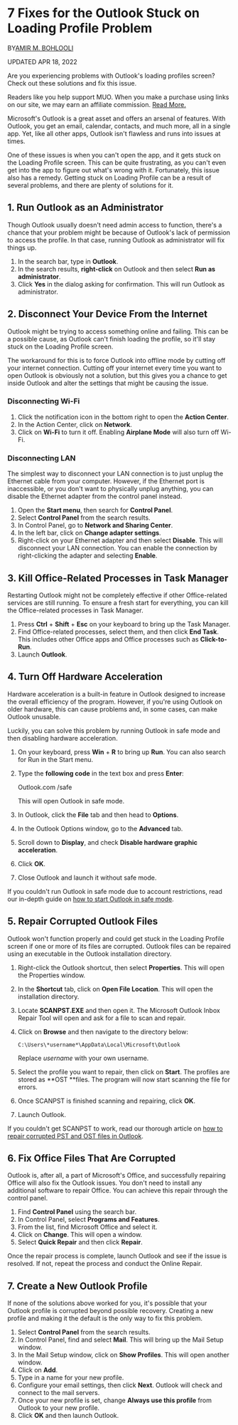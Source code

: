 7 Fixes for the Outlook Stuck on Loading Profile Problem
========================================================

BY[AMIR M. BOHLOOLI](https://www.makeuseof.com/author/amir-bohlooli/?_locale=en)

UPDATED APR 18, 2022

Are you experiencing problems with Outlook's loading profiles screen? Check out these solutions and fix this issue.

Readers like you help support MUO. When you make a purchase using links on our site, we may earn an affiliate commission. [Read More.](https://www.makeuseof.com/page/terms-of-use/)

Microsoft's Outlook is a great asset and offers an arsenal of features. With Outlook, you get an email, calendar, contacts, and much more, all in a single app. Yet, like all other apps, Outlook isn't flawless and runs into issues at times.

One of these issues is when you can't open the app, and it gets stuck on the Loading Profile screen. This can be quite frustrating, as you can't even get into the app to figure out what's wrong with it. Fortunately, this issue also has a remedy. Getting stuck on Loading Profile can be a result of several problems, and there are plenty of solutions for it.

1\. Run Outlook as an Administrator
-----------------------------------

Though Outlook usually doesn't need admin access to function, there's a chance that your problem might be because of Outlook's lack of permission to access the profile. In that case, running Outlook as administrator will fix things up.

1.  In the search bar, type in **Outlook**.
2.  In the search results, **right-click** on Outlook and then select **Run as administrator**.
3.  Click **Yes** in the dialog asking for confirmation. This will run Outlook as administrator.

2\. Disconnect Your Device From the Internet
--------------------------------------------

Outlook might be trying to access something online and failing. This can be a possible cause, as Outlook can't finish loading the profile, so it'll stay stuck on the Loading Profile screen.

The workaround for this is to force Outlook into offline mode by cutting off your internet connection. Cutting off your internet every time you want to open Outlook is obviously not a solution, but this gives you a chance to get inside Outlook and alter the settings that might be causing the issue.

### Disconnecting Wi-Fi

1.  Click the notification icon in the bottom right to open the **Action Center**.
2.  In the Action Center, click on **Network**.
3.  Click on **Wi-Fi** to turn it off. Enabling **Airplane Mode** will also turn off Wi-Fi.

### Disconnecting LAN

The simplest way to disconnect your LAN connection is to just unplug the Ethernet cable from your computer. However, if the Ethernet port is inaccessible, or you don't want to physically unplug anything, you can disable the Ethernet adapter from the control panel instead.

1.  Open the **Start menu**, then search for **Control Panel**.
2.  Select **Control Panel** from the search results.
3.  In Control Panel, go to **Network and Sharing Center**.
4.  In the left bar, click on **Change adapter settings**.
5.  Right-click on your Ethernet adapter and then select **Disable**. This will disconnect your LAN connection. You can enable the connection by right-clicking the adapter and selecting **Enable**.

3\. Kill Office-Related Processes in Task Manager
-------------------------------------------------

Restarting Outlook might not be completely effective if other Office-related services are still running. To ensure a fresh start for everything, you can kill the Office-related processes in Task Manager.

1.  Press **Ctrl** + **Shift** + **Esc** on your keyboard to bring up the Task Manager.
2.  Find Office-related processes, select them, and then click **End Task**. This includes other Office apps and Office processes such as **Click-to-Run**.
3.  Launch **Outlook**.

4\. Turn Off Hardware Acceleration
----------------------------------

Hardware acceleration is a built-in feature in Outlook designed to increase the overall efficiency of the program. However, if you're using Outlook on older hardware, this can cause problems and, in some cases, can make Outlook unusable.

Luckily, you can solve this problem by running Outlook in safe mode and then disabling hardware acceleration.

1.  On your keyboard, press **Win** + **R** to bring up **Run**. You can also search for Run in the Start menu.
2.  Type the **following code** in the text box and press **Enter**:

    Outlook.com /safe

    This will open Outlook in safe mode.
3.  In Outlook, click the **File** tab and then head to **Options**.
4.  In the Outlook Options window, go to the **Advanced** tab.
5.  Scroll down to **Display**, and check **Disable hardware graphic acceleration**.
6.  Click **OK**.
7.  Close Outlook and launch it without safe mode.

If you couldn't run Outlook in safe mode due to account restrictions, read our in-depth guide on [how to start Outlook in safe mode](https://www.makeuseof.com/outlook-safe-mode/).

5\. Repair Corrupted Outlook Files
----------------------------------

Outlook won't function properly and could get stuck in the Loading Profile screen if one or more of its files are corrupted. Outlook files can be repaired using an executable in the Outlook installation directory.

1.  Right-click the Outlook shortcut, then select **Properties**. This will open the Properties window.
2.  In the **Shortcut** tab, click on **Open File Location**. This will open the installation directory.
3.  Locate **SCANPST.EXE** and then open it. The Microsoft Outlook Inbox Repair Tool will open and ask for a file to scan and repair.
4.  Click on **Browse** and then navigate to the directory below:

    ```
    C:\Users\*username*\AppData\Local\Microsoft\Outlook
    ```

    Replace *username* with your own username.
5.  Select the profile you want to repair, then click on **Start**. The profiles are stored as **OST **files. The program will now start scanning the file for errors.
6.  Once SCANPST is finished scanning and repairing, click **OK**.
7.  Launch Outlook.

If you couldn't get SCANPST to work, read our thorough article on [how to repair corrupted PST and OST files in Outlook](https://www.makeuseof.com/how-to-repair-corrupted-pst-and-ost-files-in-microsoft-outlook-using-recovery-toolbox/).

6\. Fix Office Files That Are Corrupted
---------------------------------------

Outlook is, after all, a part of Microsoft's Office, and successfully repairing Office will also fix the Outlook issues. You don't need to install any additional software to repair Office. You can achieve this repair through the control panel.

1.  Find **Control Panel** using the search bar.
2.  In Control Panel, select **Programs and Features**.
3.  From the list, find Microsoft Office and select it.
4.  Click on **Change**. This will open a window.
5.  Select **Quick Repair** and then click **Repair**.

Once the repair process is complete, launch Outlook and see if the issue is resolved. If not, repeat the process and conduct the Online Repair.

7\. Create a New Outlook Profile
--------------------------------

If none of the solutions above worked for you, it's possible that your Outlook profile is corrupted beyond possible recovery. Creating a new profile and making it the default is the only way to fix this problem.

1.  Select **Control Panel** from the search results.
2.  In Control Panel, find and select **Mail**. This will bring up the Mail Setup window.
3.  In the Mail Setup window, click on **Show Profiles**. This will open another window.
4.  Click on **Add**.
5.  Type in a name for your new profile.
6.  Configure your email settings, then click **Next**. Outlook will check and connect to the mail servers.
7.  Once your new profile is set, change **Always use this profile** from Outlook to your new profile.
8.  Click **OK** and then launch Outlook.